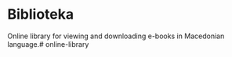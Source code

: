 # Biblioteka
Online library for viewing and downloading e-books in Macedonian language.# online-library
